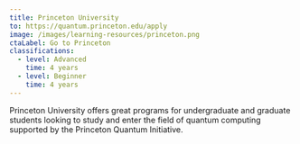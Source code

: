 ```yaml
---
title: Princeton University
to: https://quantum.princeton.edu/apply
image: /images/learning-resources/princeton.png
ctaLabel: Go to Princeton
classifications:
  - level: Advanced
    time: 4 years
  - level: Beginner
    time: 4 years
---
```

Princeton University offers great programs for undergraduate and graduate students looking to study and enter the field of quantum computing supported by the Princeton Quantum Initiative.